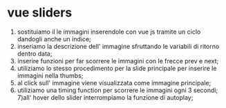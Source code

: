 # vue sliders 

1) sostituiamo il le immagini inserendole con vue js tramite un ciclo dandogli anche un indice;
2) inseriamo la descrizione dell' immagine sfruttando le variabili di ritorno dentro data;
3) inserire funzioni per far scorrere le immagini con le frecce prev e next;
4) utiliziamo lo stesso procedimento per la slide principale per inserire le immagini nella thumbs;
5) al click sull' immagine viene visualizzata come immagine principale;
6) utiliziamo una timing function per scorrere le immagini ogni 3 secondi;
7)all' hover dello slider interrompiamo la funzione di autoplay;
 
